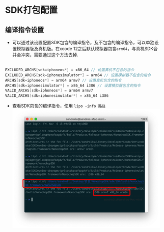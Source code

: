 # SDK打包配置

## 编译指令设置
- 可以通过该设置配置SDK包含的编译指令，及不包含的编译指令，可以单独设置模拟器版及真机版。在xcode 12之后默认模拟器包含`arm64`，与真机SDK合并会冲突，需要通过这个方法去掉.

```swift

EXCLUDED_ARCHS[sdk=iphoneos*] = x86_64 // 设置真机不包含的指令
EXCLUDED_ARCHS[sdk=iphonesimulator*] = arm64 // 设置模拟器不包含的指令
ARCHS[sdk=iphoneos*] = arm64 armv7 // 设置真机包含的指令
ARCHS[sdk=iphonesimulator*] = x86_64 i386 // 设置模拟器包含的指令
VALID_ARCHS[sdk=iphoneos*] = arm64 armv7 
VALID_ARCHS[sdk=iphonesimulator*] = x86_64 i386

```
- 查看SDK包含的编译指令，使用 `lipo -info 路径`![](/images/Snip20201106_11.png)
